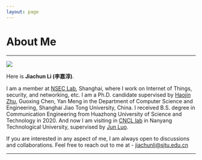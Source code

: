```yaml
---
layout: page
---
```


# About Me

---

<img src="https://jiachunli98.github.io/jiachun.jpg" class="floatpic">



Here is **Jiachun Li (李嘉淳)**.<br>

I am a member at [NSEC Lab](https://nsec.sjtu.edu.cn/), Shanghai, where I work on Internet of Things, security, and networking, etc. I am a Ph.D. candidate supervised by [Haojin Zhu](https://nsec.sjtu.edu.cn/~hjzhu/), Guoxing Chen, Yan Meng in the Department of Computer Science and Engineering, Shanghai Jiao Tong University, China. I received B.S. degree in Communication Engineering from Huazhong University of Science and Technology in 2020. And now I am visiting in [CNCL lab](https://www.ntu.edu.sg/cncl) in Nanyang Technological University, supervised by [Jun Luo](https://personal.ntu.edu.sg/junluo/).

If you are interested in any aspect of me, I am always open to discussions and collaborations. Feel free to reach out to me at - jiachunli@sjtu.edu.cn

---
